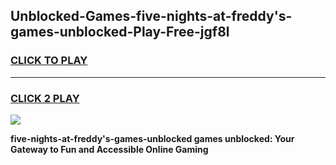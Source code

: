 
## Unblocked-Games-five-nights-at-freddy's-games-unblocked-Play-Free-jgf8l
<h3>
<a href="https://premium76.site?title=five-nights-at-freddy's-games-unblocked&ref=18A1">CLICK TO PLAY</a></h3>
<hr>

<h3>
<a href="https://premium76.site?title=five-nights-at-freddy's-games-unblocked&ref=18A1">CLICK 2 PLAY</a>
  
</h3>

<a href="https://premium76.site?title=five-nights-at-freddy's-games-unblocked&ref=18A1"><img src="https://clearcache.store/games.png"></a>


**five-nights-at-freddy's-games-unblocked games unblocked: Your Gateway to Fun and Accessible Online Gaming**
